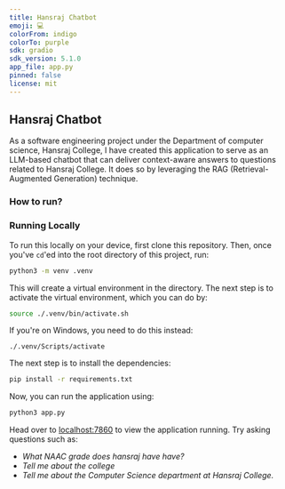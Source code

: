 ```yaml
---
title: Hansraj Chatbot
emoji: 💻
colorFrom: indigo
colorTo: purple
sdk: gradio
sdk_version: 5.1.0
app_file: app.py
pinned: false
license: mit
---
```


## Hansraj Chatbot

As a software engineering project under the Department of computer science, Hansraj College, I have created this application to serve as an LLM-based chatbot that can deliver context-aware answers to questions related to Hansraj College. It does so by leveraging the RAG (Retrieval-Augmented Generation) technique.

### How to run?

### Running Locally

To run this locally on your device, first clone this repository.
Then, once you've `cd`'ed into the root directory of this project, run:

```sh
python3 -m venv .venv
```

This will create a virtual environment in the directory. The next step is to activate the virtual environment, which you can do by:

```sh
source ./.venv/bin/activate.sh
```

If you're on Windows, you need to do this instead:

```shell
./.venv/Scripts/activate
```

The next step is to install the dependencies:

```sh
pip install -r requirements.txt
```

Now, you can run the application using:

```sh
python3 app.py
```

Head over to [localhost:7860](http://localhost:7860) to view the application running.
Try asking questions such as:

- _What NAAC grade does hansraj have have?_
- _Tell me about the college_
- _Tell me about the Computer Science department at Hansraj College._


